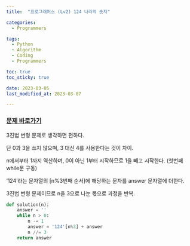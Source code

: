 ```yaml
---
title:  "프로그래머스 (Lv2) 124 나라의 숫자" 

categories:
  - Programmers

tags:
  - Python
  - Algorithm
  - Coding
  - Programmers

toc: true
toc_sticky: true

date: 2023-03-05
last_modified_at: 2023-03-07

---
```




### [문제 바로가기](https://school.programmers.co.kr/learn/courses/30/lessons/12899)




3진법 변형 문제로 생각하면 편하다.

단 0과 3을 쓰지 않으며, 3 대신 4를 사용한다는 것이 차이.

n에서부터 1까지 역산하며, 0이 아닌 1부터 시작하므로 1을 빼고 시작한다. (첫번째 while문 구동)

‘124’라는 문자열의 [n%3번째 순서]에 해당하는 문자를 answer 문자열에 더한다.

3진법 변형 문제이므로 n을 3으로 나눈 몫으로 과정을 반복.

```python
def solution(n):
    answer = ''
    while n > 0:
        n -= 1
        answer = '124'[n%3] + answer
        n //= 3
    return answer
```
